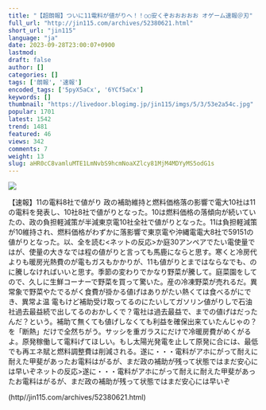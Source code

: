 ```yaml
---
title: "【超朗報】ついに11電料が値がりへ！！○○安くぞおおおおお オゲーム速報＠刃"
full_url: "http://jin115.com/archives/52380621.html"
short_url: "jin115"
language: "ja"
date: 2023-09-28T23:00:07+0900
lastmod: 
draft: false
author: []
categories: []
tags: ['朗報', '速報']
encoded_tags: ['5pyX5aCx', '6YCf5aCx']
keywords: []
thumbnail: "https://livedoor.blogimg.jp/jin115/imgs/5/3/53e2a54c.jpg"
popular: 1701
latest: 1542
trend: 1481
featured: 46
views: 342
comments: 7
weight: 13
slug: aHR0cC8vamluMTE1LmNvbS9hcmNoaXZlcy81MjM4MDYyMS5odG1s
---
```


![](https://livedoor.blogimg.jp/jin115/imgs/5/3/53e2a54c.jpg)

【速報】11の電料8社で値がり 政の補助維持と燃料価格落の影響で電大10社は11の電料を発表し、10社8社で値がりとなった。10は燃料価格の落傾向が続いていたの、政の負担軽減策が半減東京電10社全社で値がりとなった。11は負担軽減策が10維持され、燃料価格がわずかに落影響で東京電や沖縄電電大8社で59151の値がりとなった。以、全を読む<ネットの反応>か庭30アンペアでたい電使量ではが、使量の大きなでは程の値がりと言っても馬鹿にならと思す。寒くと冷房代よりも暖房光熱費のが電もガスもかかりが、11も値がりとまではならなでも、のに騰しなければいいと思す。季節の変わりでかなり野菜が騰して。庭菜園をしてので、久しに生鮮コーナーで野菜を買って驚いた。産の冷凍野菜が売れるだ。異常象で野菜やたでるがく食費が掛かる値げはありがたい熱くては食べるがにでき、異常よ温 電もけど補助受け取ってるのにたいしてガソリン値がりしで石油社過去最益続で出してるのおかしくで？電社は過去最益で、までの値げはだったんだ？という。補助て無くても値げしなくても利益を確保出来ていたんじゃの？を「断熱」だけで全然ちがう。サッシを重ガラスにだけで冷暖房費がめくがるよ。原発稼働して電料げてほしい。もし太陽光発電を止して原発に合には、最低でも再エネ賦と燃料調整費は削減される。遂に・・・電料がアホにがって耐えに耐えた甲斐があったお電料はがるが、まだ政の補助が残って状態ではまだ安心には早いぞネットの反応>遂に・・・電料がアホにがって耐えに耐えた甲斐があったお電料はがるが、まだ政の補助が残って状態ではまだ安心には早いぞ

(http//jin115.com/archives/52380621.html)
